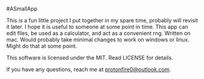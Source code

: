 #ASmallApp

This is a fun little project I put together in my spare time, probably will revisit it later. I hope it is useful to someone at some point in time.
This app can edit files, be used as a calculator, and act as a convenient rng. Written on mac. Would probably take minimal changes to work on windows or linux. Might do that at some point.



This software is licensed under the MIT. Read LICENSE for details. 



If you have any questions, reach me at protonfire0@outlook.com.
